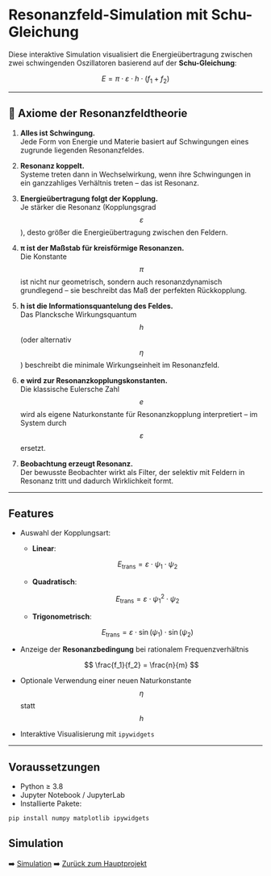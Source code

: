 # Resonanzfeld-Simulation mit Schu-Gleichung

Diese interaktive Simulation visualisiert die Energieübertragung zwischen zwei schwingenden Oszillatoren basierend auf der **Schu-Gleichung**:

$$
E = \pi \cdot \varepsilon \cdot h \cdot (f_1 + f_2)
$$

---

## 🧭 Axiome der Resonanzfeldtheorie

1. **Alles ist Schwingung.**  
   Jede Form von Energie und Materie basiert auf Schwingungen eines zugrunde liegenden Resonanzfeldes.

2. **Resonanz koppelt.**  
   Systeme treten dann in Wechselwirkung, wenn ihre Schwingungen in ein ganzzahliges Verhältnis treten – das ist Resonanz.

3. **Energieübertragung folgt der Kopplung.**  
   Je stärker die Resonanz (Kopplungsgrad $$\varepsilon$$), desto größer die Energieübertragung zwischen den Feldern.

4. **π ist der Maßstab für kreisförmige Resonanzen.**  
   Die Konstante $$\pi$$ ist nicht nur geometrisch, sondern auch resonanzdynamisch grundlegend – sie beschreibt das Maß der perfekten Rückkopplung.

5. **h ist die Informationsquantelung des Feldes.**  
   Das Plancksche Wirkungsquantum $$h$$ (oder alternativ $$\eta$$) beschreibt die minimale Wirkungseinheit im Resonanzfeld.

6. **e wird zur Resonanzkopplungskonstanten.**  
   Die klassische Eulersche Zahl $$e$$ wird als eigene Naturkonstante für Resonanzkopplung interpretiert – im System durch $$\varepsilon$$ ersetzt.

7. **Beobachtung erzeugt Resonanz.**  
   Der bewusste Beobachter wirkt als Filter, der selektiv mit Feldern in Resonanz tritt und dadurch Wirklichkeit formt.

---

## Features

- Auswahl der Kopplungsart:
  - **Linear**:  
  
    $$
	E_\mathrm{trans} = \varepsilon \cdot \psi_1 \cdot \psi_2
	$$
	
  - **Quadratisch**:  
    
	$$
    E_\mathrm{trans} = \varepsilon \cdot \psi_1^2 \cdot \psi_2
    $$
  - **Trigonometrisch**:  
    
	$$
    E_\mathrm{trans} = \varepsilon \cdot \sin(\psi_1) \cdot \sin(\psi_2)
    $$

- Anzeige der **Resonanzbedingung** bei rationalem Frequenzverhältnis  
  
  $$
  \frac{f_1}{f_2} = \frac{n}{m}
  $$

- Optionale Verwendung einer neuen Naturkonstante $$\eta$$ statt $$h$$  
- Interaktive Visualisierung mit `ipywidgets`

---

## Voraussetzungen

- Python ≥ 3.8  
- Jupyter Notebook / JupyterLab  
- Installierte Pakete:

```bash
pip install numpy matplotlib ipywidgets
```

## Simulation

➡️ [Simulation](https://github.com/DominicReneSchu/public/tree/main/Simulationen)
➡️ [Zurück zum Hauptprojekt](../README.md)
